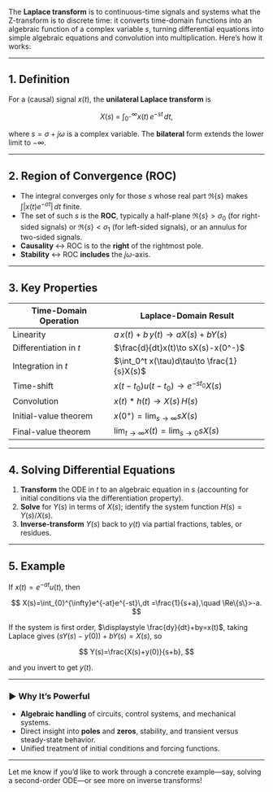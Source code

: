 The **Laplace transform** is to continuous-time signals and systems what the Z-transform is to discrete time: it converts time-domain functions into an algebraic function of a complex variable $s$, turning differential equations into simple algebraic equations and convolution into multiplication. Here’s how it works:

---

## 1. Definition

For a (causal) signal $x(t)$, the **unilateral Laplace transform** is

$$
X(s) \;=\;\int_{0^-}^{\infty} x(t)\,e^{-st}\,dt,
$$

where $s = \sigma + j\omega$ is a complex variable.
The **bilateral** form extends the lower limit to $-\infty$.

---

## 2. Region of Convergence (ROC)

* The integral converges only for those $s$ whose real part $\Re\{s\}$ makes $\int |x(t)e^{-\sigma t}|\,dt$ finite.
* The set of such $s$ is the **ROC**, typically a half-plane $\Re\{s\} > \sigma_0$ (for right-sided signals) or $\Re\{s\} < \sigma_1$ (for left-sided signals), or an annulus for two-sided signals.
* **Causality** ↔ ROC is to the **right** of the rightmost pole.
* **Stability** ↔ ROC **includes** the $j\omega$-axis.

---

## 3. Key Properties

| Time-Domain Operation  | Laplace-Domain Result                      |
| ---------------------- | ------------------------------------------ |
| Linearity              | $a\,x(t)+b\,y(t)\to aX(s)+bY(s)$           |
| Differentiation in $t$ | $\frac{d}{dt}x(t)\to sX(s)-x(0^-)$         |
| Integration in $t$     | $\int_0^t x(\tau)d\tau\to \frac{1}{s}X(s)$ |
| Time-shift             | $x(t-t_0)u(t-t_0)\to e^{-s t_0}X(s)$       |
| Convolution            | $x(t)*h(t)\to X(s)\,H(s)$                  |
| Initial-value theorem  | $x(0^+)=\lim_{s\to\infty}sX(s)$            |
| Final-value theorem    | $\lim_{t\to\infty}x(t)=\lim_{s\to0}sX(s)$  |

---

## 4. Solving Differential Equations

1. **Transform** the ODE in $t$ to an algebraic equation in $s$ (accounting for initial conditions via the differentiation property).
2. **Solve** for $Y(s)$ in terms of $X(s)$; identify the system function $H(s)=Y(s)/X(s)$.
3. **Inverse-transform** $Y(s)$ back to $y(t)$ via partial fractions, tables, or residues.

---

## 5. Example

If $x(t)=e^{-at}u(t)$, then

$$
X(s)=\int_{0}^{\infty}e^{-at}e^{-st}\,dt
=\frac{1}{s+a},\quad \Re\{s\}>-a.
$$

If the system is first order,
$\displaystyle \frac{dy}{dt}+by=x(t)$,
taking Laplace gives
$(sY(s)-y(0)) + bY(s)=X(s)$,
so

$$
Y(s)=\frac{X(s)+y(0)}{s+b}, 
$$

and you invert to get $y(t)$.

---

### ▶️ Why It’s Powerful

* **Algebraic handling** of circuits, control systems, and mechanical systems.
* Direct insight into **poles** and **zeros**, stability, and transient versus steady-state behavior.
* Unified treatment of initial conditions and forcing functions.

---

Let me know if you’d like to work through a concrete example—say, solving a second-order ODE—or see more on inverse transforms!
